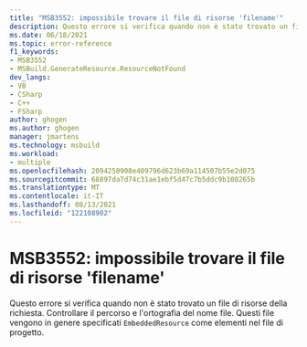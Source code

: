 ```yaml
---
title: "MSB3552: impossibile trovare il file di risorse 'filename'"
description: Questo errore si verifica quando non è stato trovato un file di risorse della richiesta. Controllare il percorso e l'ortografia del nome file.
ms.date: 06/18/2021
ms.topic: error-reference
f1_keywords:
- MSB3552
- MSBuild.GenerateResource.ResourceNotFound
dev_langs:
- VB
- CSharp
- C++
- FSharp
author: ghogen
ms.author: ghogen
manager: jmartens
ms.technology: msbuild
ms.workload:
- multiple
ms.openlocfilehash: 2094250908e409796d623b69a114507b55e2d075
ms.sourcegitcommit: 68897da7d74c31ae1ebf5d47c7b5ddc9b108265b
ms.translationtype: MT
ms.contentlocale: it-IT
ms.lasthandoff: 08/13/2021
ms.locfileid: "122108902"
---
```

# <a name="msb3552-resource-file-filename-cannot-be-found"></a>MSB3552: impossibile trovare il file di risorse 'filename'

Questo errore si verifica quando non è stato trovato un file di risorse della richiesta. Controllare il percorso e l'ortografia del nome file. Questi file vengono in genere specificati `EmbeddedResource` come elementi nel file di progetto.
